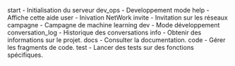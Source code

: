 start - Initialisation du serveur
dev_ops - Developpement mode
help - Affiche cette aide
user - Inivation NetWork
invite - Invitation sur les réseaux
campagne - Campagne de machine learning
dev - Mode développement
conversation_log - Historique des conversations
info -  Obtenir des informations sur le projet.
docs - Consulter la documentation.
code -  Gérer les fragments de code.
test -  Lancer des tests sur des fonctions spécifiques.